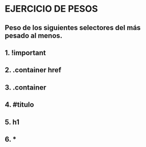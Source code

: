 # EJERCICIO DE PESOS
## Peso de los siguientes selectores del más pesado al menos.
## 1. !important
## 2. \.container href
## 3. \.container
## 4. \#titulo
## 5. h1
## 6. *